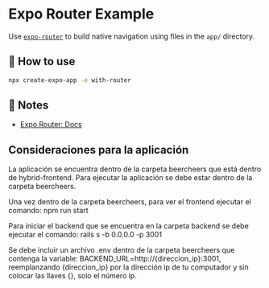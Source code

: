 # Expo Router Example

Use [`expo-router`](https://docs.expo.dev/router/introduction/) to build native navigation using files in the `app/` directory.

## 🚀 How to use

```sh
npx create-expo-app -e with-router
```

## 📝 Notes

- [Expo Router: Docs](https://docs.expo.dev/router/introduction/)


## Consideraciones para la aplicación

La aplicación se encuentra dentro de la carpeta beercheers que está dentro de hybrid-frontend. Para ejecutar la aplicación se debe estar dentro de la carpeta beercheers.

Una vez dentro de la carpeta beercheers, para ver el frontend ejecutar el comando: npm run start

Para iniciar el backend que se encuentra en la carpeta backend se debe ejecutar el comando: rails s -b 0.0.0.0 -p 3001

Se debe incluir un archivo .env dentro de la carpeta beercheers que contenga la variable: BACKEND_URL=http://{direccion_ip}:3001, reemplanzando {direccion_ip} por la dirección ip de tu computador y sin colocar las llaves {}, solo el número ip.